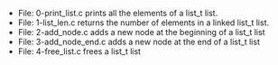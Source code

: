 * File: 0-print_list.c prints all the elements of a list_t list.
* File: 1-list_len.c returns the number of elements in a linked list_t list.
* File: 2-add_node.c adds a new node at the beginning of a list_t list
* File: 3-add_node_end.c adds a new node at the end of a list_t list
* File: 4-free_list.c frees a list_t list
